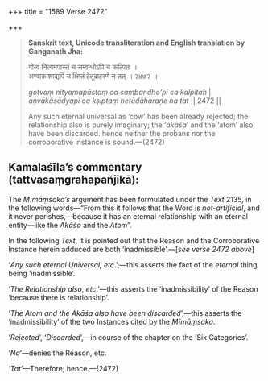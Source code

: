 +++
title = "1589 Verse 2472"

+++
> **Sanskrit text, Unicode transliteration and English translation by Ganganath Jha:** 
>
> गोत्वं नित्यमपास्तं च सम्बन्धोऽपि च कल्पितः ।  
> अण्वाकाशाद्यपि च क्षिप्तं हेतूदाहरणे न तत् ॥ २४७२ ॥ 
>
> *gotvaṃ nityamapāstaṃ ca sambandho'pi ca kalpitaḥ* \|  
> *aṇvākāśādyapi ca kṣiptaṃ hetūdāharaṇe na tat* \|\| 2472 \|\| 
>
> Any such eternal universal as ‘cow’ has been already rejected; the relationship also is purely imaginary; the ‘*ākāśa*’ and the ‘atom’ also have been discarded. hence neither the probans nor the corroborative instance is sound.—(2472)



## Kamalaśīla’s commentary (tattvasaṃgrahapañjikā):

The *Mīmāṃsaka’s* argument has been formulated under the *Text* 2135, in the following words—“From this it follows that the Word is *not-artificial*, and it never perishes,—because it has an eternal relationship with an eternal entity—like the *Akāśa* and the *Atom*”.

In the following *Text*, it is pointed out that the Reason and the Corroborative Instance herein adduced are both ‘inadmissible’.—[*see verse 2472 above*]

‘*Any such eternal Universal, etc*.’;—this asserts the fact of the *eternal* thing being ‘inadmissible’.

‘*The Relationship also*, *etc*.’—this asserts the ‘inadmissibility’ of the Reason ‘because there is relationship’.

‘*The Atom and the Ākāśa also have been discarded*’,—this asserts the ‘inadmissibility’ of the two Instances cited by the *Mīmāṃsaka*.

‘*Rejected*’, ‘*Discarded*’,—in course of the chapter on the ‘Six Categories’.

‘*Na*’—denies the Reason, etc.

‘*Tat*’—Therefore; hence.—(2472)


